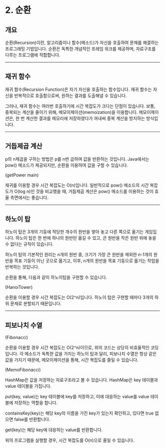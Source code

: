 # 2. 순환

## 개요

순환(Recursion)이란, 알고리즘이나 함수(메소드)가 자신을 호출하여 문제를 해결하는 프로그래밍 기법입니다. 순환은 독특한 개념적인 프레임 워크를 제공하며, 자료구조를 다루는 프로그램에 적합합니다.

---

## 재귀 함수

재귀 함수(Recursion Function)은 자기 자신을 호출하는 함수입니다. 재귀 함수는 자신을 반복적으로 호출함으로써, 원하는 결과를 도출해낼 수 있습니다.

그러나, 재귀 함수는 여러번 호출하기에 시간 복잡도가 크다는 단점이 있습니다. 보통, 중복되는 계산을 줄이기 위해, 메모이제이션(memoization)을 이용합니다. 메모이제이션은, 한 번 계산한 결과를 메모리에 저장하였다가 꺼내써 중복 계산을 방지하는 방식입니다.

---

## 거듭제곱 계산

p의 n제곱을 구하는 방법은 p를 n번 곱하여 값을 반환하는 것입니다. Java에서는 pow() 메소드가 제공되지만, 순환을 이용하여 값을 구할 수 있습니다.

(getPower main)

재귀를 이용할 경우 시간 복잡도는 O(n)입니다. 일반적으로 pow() 메소드의 시간 복잡도가 O(log n)인 것을 비교했을 때, 거듭제곱 계산은 pow() 메소드를 이용하는 것이 효율 측면에서는 좋습니다.

---

## 하노이 탑

하노이 탑은 3개의 기둥에 적당한 개수의 원반을 쌓아 놓고 다른 쪽으로 옮기는 게임입니다. 하노이 탑은 한 번에 하나의 원반만 옮길 수 있고, 큰 원반을 작은 원반 위에 놓을 수 없다는 규칙이 있습니다.

하노이 탑의 기본적인 원리는 n개의 원반 중, 크기가 가장 큰 원반을 제외한 n-1개의 원반을 목표 기둥이 아닌 곳으로 옮기고, 이후, n개의 원반을 목표 기둥으로 옮기는 작업을 반복하는 것입니다.

순환을 통해, 다음과 같이 하노이탑을 구현할 수 있습니다.

(HanoiTower)

순환을 이용할 경우 시간 복잡도는 O(2^n)입니다. 하노이 탑은 구현할 때마다 3개의 하위 문제로 분할되기 때문입니다.

---

## 피보나치 수열

(Fibonacci)

순환을 이용할 경우 시간 복잡도는 O(2^n)이므로, 위의 코드는 상당히 비효율적인 코딩입니다. 각 메소드가 독특한 값을 가지는 하노이 탑과 달리, 피보나치 수열은 항상 같은 값을 가지기 때문에, 메모이제이션을 통해, 시간 복잡도를 줄일 수 있습니다.

(MemoFibonacci)

HashMap은 값을 저장하는 자료구조라고 볼 수 있습니다. HashMap은 key 테이블과 value 테이블을 가집니다.

put(key, value)는 key 테이블에 key를 저장하고, 이에 대응하는 value를 value 테이블에 저장하는 역할을 합니다.

containsKey(key)는 해당 key의 이름을 가진 key가 있는지 확인하고, 있다면 true 없으면 false를 반환합니다.

get(key)는 해당 key에 대응하는 value를 반환합니다.

위의 프로그램을 실행할 경우, 시간 복잡도를 O(n)으로 줄일 수 있습니다.